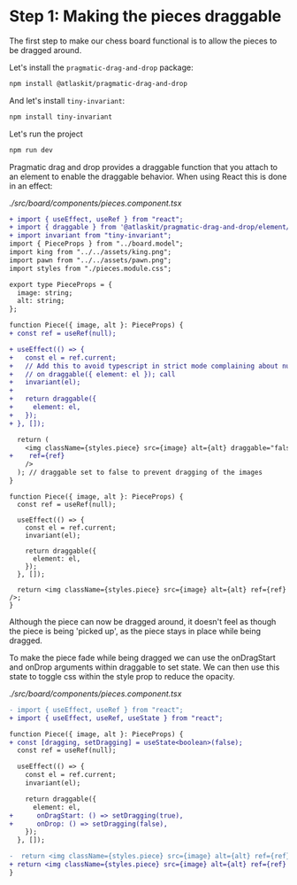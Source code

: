 # Step 1: Making the pieces draggable

The first step to make our chess board functional is to allow the pieces to be dragged around.

Let's install the `pragmatic-drag-and-drop` package:

```bash
npm install @atlaskit/pragmatic-drag-and-drop
```

And let's install `tiny-invariant`:

```bash
npm install tiny-invariant
```

Let's run the project

```bash
npm run dev
```

Pragmatic drag and drop provides a draggable function that you attach to an element to enable the draggable behavior. When using React this is done in an effect:

_./src/board/components/pieces.component.tsx_

```diff
+ import { useEffect, useRef } from "react";
+ import { draggable } from '@atlaskit/pragmatic-drag-and-drop/element/adapter';
+ import invariant from "tiny-invariant";
import { PieceProps } from "../board.model";
import king from "../../assets/king.png";
import pawn from "../../assets/pawn.png";
import styles from "./pieces.module.css";

export type PieceProps = {
  image: string;
  alt: string;
};

function Piece({ image, alt }: PieceProps) {
+ const ref = useRef(null);

+ useEffect(() => {
+   const el = ref.current;
+   // Add this to avoid typescript in strict mode complaining about null
+   // on draggable({ element: el }); call
+   invariant(el);
+
+   return draggable({
+     element: el,
+   });
+ }, []);

  return (
    <img className={styles.piece} src={image} alt={alt} draggable="false"
+    ref={ref}
    />
  ); // draggable set to false to prevent dragging of the images
}
```

```tsx
function Piece({ image, alt }: PieceProps) {
  const ref = useRef(null);

  useEffect(() => {
    const el = ref.current;
    invariant(el);

    return draggable({
      element: el,
    });
  }, []);

  return <img className={styles.piece} src={image} alt={alt} ref={ref} />;
}
```

Although the piece can now be dragged around, it doesn't feel as though the piece is being 'picked up', as the piece stays in place while being dragged.

To make the piece fade while being dragged we can use the onDragStart and onDrop arguments within draggable to set state. We can then use this state to toggle css within the style prop to reduce the opacity.

_./src/board/components/pieces.component.tsx_

```diff
- import { useEffect, useRef } from "react";
+ import { useEffect, useRef, useState } from "react";

function Piece({ image, alt }: PieceProps) {
+ const [dragging, setDragging] = useState<boolean>(false);
  const ref = useRef(null);

  useEffect(() => {
    const el = ref.current;
    invariant(el);

    return draggable({
      element: el,
+      onDragStart: () => setDragging(true),
+      onDrop: () => setDragging(false),
    });
  }, []);

-  return <img className={styles.piece} src={image} alt={alt} ref={ref} />;
+ return <img className={styles.piece} src={image} alt={alt} ref={ref} style={{ opacity: dragging ? 0.4 : 1 }} />;
}
```
